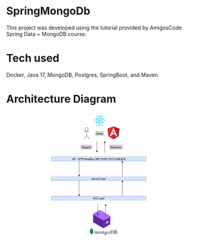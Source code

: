 # SpringMongoDb
This project was developed using the tutorial provided by AmigosCode Spring Data + MongoDB course.

# Tech used
Docker, Java 17, MongoDB, Postgres, SpringBoot, and Maven.

# Architecture Diagram
![Architecture Diagram](ArchitectureDiagram.png)
